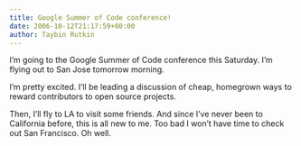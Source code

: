 ```yaml
---
title: Google Summer of Code conference!
date: 2006-10-12T21:17:59+00:00
author: Taybin Rutkin
---
```


I&#8217;m going to the Google Summer of Code conference this Saturday. I&#8217;m flying out to San Jose tomorrow morning.

I&#8217;m pretty excited. I&#8217;ll be leading a discussion of cheap, homegrown ways to reward contributors to open source projects.

Then, I&#8217;ll fly to LA to visit some friends. And since I&#8217;ve never been to California before, this is all new to me. Too bad I won&#8217;t have time to check out San Francisco. Oh well.
